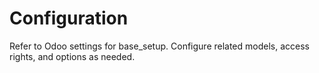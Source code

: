 # Configuration

Refer to Odoo settings for base_setup. Configure related models, access rights, and options as needed.
